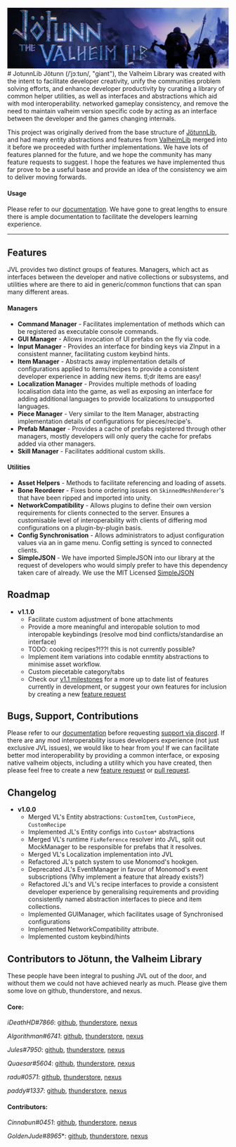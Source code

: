 ![](/JotunnLib/Documentation/images/banner.png)
﻿# JotunnLib
Jötunn (/ˈjɔːtʊn/, "giant"), the Valheim Library was created with the intent to facilitate developer creativity, unify the communities problem solving efforts, and enhance developer productivity by curating a library of common helper utilities, as well as interfaces and abstractions which aid with mod interoperability. networked gameplay consistency, and remove the need to maintain valheim version specific code by acting as an interface between the developer and the games changing internals.

This project was originally derived from the base structure of [JötunnLib](https://github.com/jotunnlib/jotunnlib), and had many entity abstractions and features from [ValheimLib](https://github.com/Valheim-Modding/ValheimLib) merged into it before we proceeded with further implementations. We have lots of features planned for the future, and we hope the community has many feature requests to suggest. I hope the features we have implemented thus far prove to be a useful base and provide an idea of the consistency we aim to deliver moving forwards.

#### Usage
Please refer to our [documentation](https://valheim-modding.github.io/Jotunn/). We have gone to great lengths to ensure there is ample documentation to facilitate the developers learning experience.

________________

## Features
JVL provides two distinct groups of features. Managers, which act as interfaces between the developer and native collections or subsystems, and utilities where are there to aid in generic/common functions that can span many different areas.

#### Managers
- **Command Manager** - Facilitates implementation of methods which can be registered as executable console commands.
- **GUI Manager** - Allows invocation of UI prefabs on the fly via code.
- **Input Manager** - Provides an interface for binding keys via ZInput in a consistent manner, facilitating custom keybind hints.
- **Item Manager** - Abstracts away implementation details of configurations applied to items/recipes to provide a consistent developer experience in adding new items. tl;dr items are easy!
- **Localization Manager** - Provides multiple methods of loading localisation data into the game, as well as exposing an interface for adding additional languages to provide localizations to unsupported languages.
- **Piece Manager** - Very similar to the Item Manager, abstracting implementation details of configurations for pieces/recipe's.
- **Prefab Manager** - Provides a cache of prefabs registered through other managers, mostly developers will only query the cache for prefabs added via other managers.
- **Skill Manager** - Facilitates additional custom skills.

#### Utilities
- **Asset Helpers** - Methods to facilitate referencing and loading of assets.
- **Bone Reorderer** - Fixes bone ordering issues on `SkinnedMeshRenderer`'s that have been ripped and imported into unity.
- **NetworkCompatibility** - Allows plugins to define their own version requirements for clients connected to the server. Ensures a customisable level of interoperability with clients of differing mod configurations on a plugin-by-plugin basis.
- **Config Synchronisation** - Allows administrators to adjust configuration values via an in game menu. Config setting is synced to connected clients.
- **SimpleJSON** - We have imported SimpleJSON into our library at the request of developers who would simply prefer to have this dependency taken care of already. We use the MIT Licensed [SimpleJSON](https://simplejson.readthedocs.io/en/latest/)

## Roadmap
- **v1.1.0**
  * Facilitate custom adjustment of bone attachments
  * Provide a more meaningful and interopable solution to mod interopable keybindings (resolve mod bind conflicts/standardise an interface)
  * TODO: cooking recipes?!??! this is not currently possible?
  * Implement item variations into codable enmtity abstractions to minimise asset workflow.
  * Custom piecetable category/tabs
  * Check our [v1.1 milestones](https://github.com/Valheim-Modding/Jotunn/milestone/2) for a more up to date list of features currently in development, or suggest your own features for inclusion by creating a new [feature request](https://github.com/Valheim-Modding/Jotunn/issues/new?assignees=&labels=&template=feature_request.md&title=%5BFEATURE%5D)

## Bugs, Support, Contributions
Please refer to our [documentation](https://valheim-modding.github.io/Jotunn/) before requesting [support via discord](https://discord.gg/DdUt6g7gyA). If there are any mod interoperability issues developers experience (not just exclusive JVL issues), we would like to hear from you! If we can facilitate better mod interoperability by providing a common interface, or exposing native valheim objects, including a utility which you have created, then please feel free to create a new [feature request](https://github.com/Valheim-Modding/Jotunn/issues/new?assignees=&labels=&template=feature_request.md&title=%5BFEATURE%5D) or [pull request](https://github.com/Valheim-Modding/Jotunn/pulls).

## Changelog

- **v1.0.0**
  * Merged VL's Entity abstractions: `CustomItem`, `CustomPiece`, `CustomRecipe`
  * Implemented JL's Entity configs into `Custom*` abstractions
  * Merged VL's runtime `FixReference` resolver into JVL, split out MockManager to be responsible for prefabs that it resolves.
  * Merged VL's Localization implementation into JVL
  * Refactored JL's patch system to use Monomod's hookgen.
  * Deprecated JL's EventManager in favour of Monomod's event subscriptions (Why implement a feature that already exists?)
  * Refactored JL's and VL's recipe interfaces to provide a consistent developer experience by generalising requirements and providing consistently named abstraction interfaces to piece and item collections.
  * Implemented GUIManager, which facilitates usage of Synchronised configurations
  * Implemented NetworkCompatibility attribute.
  * Implemented custom keybind/hints 

## Contributors to Jötunn, the Valheim Library

These people have been integral to pushing JVL out of the door, and without them we could not have achieved nearly as much. Please give them some love on github, thunderstore, and nexus.

#### Core:

*iDeathHD#7866*: [github](https://github.com/xiaoxiao921), [thunderstore](https://valheim.thunderstore.io/package/xiaoxiao921/), [nexus]()

*Algorithman#6741*: [github](https://github.com/Algorithman), [thunderstore](), [nexus]()

*Jules#7950*: [github](https://github.com/sirskunkalot), [thunderstore](), [nexus]()

*Quaesar#5604*: [github](https://github.com/RatikKapoor), [thunderstore](), [nexus]()

*radu#0571*: [github](https://github.com/raduschirliu), [thunderstore](), [nexus]()

*paddy#1337*: [github](https://github.com/paddywaan), [thunderstore](https://valheim.thunderstore.io/package/paddywan/), [nexus](https://valheim.thunderstore.io/package/ValheimModding/)

#### Contributors:

*Cinnabun#0451*: [github](https://github.com/capnbubs), [thunderstore](), [nexus]()

*GoldenJude#8965**: [github](https://github.com/GoldenJude), [thunderstore](), [nexus](https://www.nexusmods.com/users/48864143?tab=user+files)
